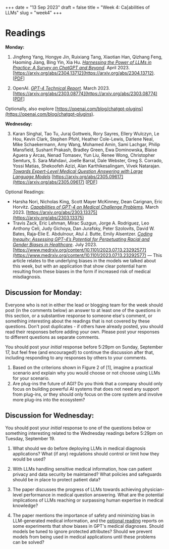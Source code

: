 +++
date = "13 Sep 2023"
draft = false
title = "Week 4: Ca[abilities of LLMs"
slug = "week4"
+++

# Readings

**Monday:**

1. Jingfeng Yang, Hongye Jin, Ruixiang Tang, Xiaotian Han, Qizhang Feng, Haoming Jiang, Bing Yin, Xia Hu. [_Harnessing the Power of LLMs in Practice: A Survey on ChatGPT and Beyond_](https://arxiv.org/abs/2304.13712). April 2023. [https://arxiv.org/abs/2304.13712](https://arxiv.org/abs/2304.13712). [[PDF](https://arxiv.org/pdf/2304.13712.pdf)]

2. OpenAI. [_GPT-4 Technical Report_](https://arxiv.org/abs/2303.08774). March 2023. [https://arxiv.org/abs/2303.08774](https://arxiv.org/abs/2303.08774) [[PDF](https://arxiv.org/pdf/2303.08774.pdf)]

Optionally, also explore [https://openai.com/blog/chatgpt-plugins](https://openai.com/blog/chatgpt-plugins).

**Wednesday:**

3. Karan Singhal, Tao Tu, Juraj Gottweis, Rory Sayres, Ellery Wulczyn, Le Hou, Kevin Clark, Stephen Pfohl, Heather Cole-Lewis, Darlene Neal, Mike Schaekermann, Amy Wang, Mohamed Amin, Sami Lachgar, Philip Mansfield, Sushant Prakash, Bradley Green, Ewa Dominowska, Blaise Aguera y Arcas, Nenad Tomasev, Yun Liu, Renee Wong, Christopher Semturs, S. Sara Mahdavi, Joelle Barral, Dale Webster, Greg S. Corrado, Yossi Matias, Shekoofeh Azizi, Alan Karthikesalingam, Vivek Natarajan. [_Towards Expert-Level Medical Question Answering with Large Language Models_](https://arxiv.org/abs/2305.09617)
[https://arxiv.org/abs/2305.09617](https://arxiv.org/abs/2305.09617) [[PDF](https://arxiv.org/pdf/2305.09617.pdf)]

Optional Readings:
- Harsha Nori, Nicholas King, Scott Mayer McKinney, Dean Carignan, Eric Horvitz. [_Capabilities of GPT-4 on Medical Challenge Problems_](https://arxiv.org/abs/2303.13375). March 2023. [https://arxiv.org/abs/2303.13375](https://arxiv.org/abs/2303.13375)
-  Travis Zack, Eric Lehman, Mirac Suzgun, Jorge A. Rodriguez, Leo Anthony Celi, Judy Gichoya, Dan Jurafsky, Peter Szolovits, David W. Bates, Raja-Elie E. Abdulnour, Atul J. Butte,  Emily Alsentzer. [_Coding Inequity: Assessing GPT-4’s Potential for Perpetuating Racial and Gender Biases in Healthcare_](https://www.medrxiv.org/content/10.1101/2023.07.13.23292577). July 2023. 
[https://www.medrxiv.org/content/10.1101/2023.07.13.23292577](https://www.medrxiv.org/content/10.1101/2023.07.13.23292577) &mdash; This article relates to the underlying biases in the models we talked about this week, but with an application that show clear potential harm resulting from these biases in the form if increased risk of medical misdiagnosis.

## Discussion for Monday: 

Everyone who is not in either the lead or blogging team for the week should post (in the comments below) an answer to at least one of the questions in this section, or a substantive response to someone else's comment, or something interesting about the readings that is not covered by these questions. Don't post duplicates - if others have already posted, you should read their responses before adding your own. Please post your responses to different questions as separate comments.

You should post your _initial_ response before 5:29pm on Sunday, September 17, but feel free (and encouraged!) to continue the discussion after that, including responding to any responses by others to your comments.

1. Based on the criterions shown in Figure 2 of [1], imagine a practical scenario and explain why you would choose or not choose using LLMs for your scenario.
2. Are plug-ins the future of AGI? Do you think that a company should only focus on building powerful AI systems that does not need any support from plug-ins, or they should only focus on the core system and involve more plug-ins into the ecosystem?

## Discussion for Wednesday:

You should post your _initial_ response to one of the questions below or something interesting related to the Wednesday readings before 5:29pm on Tuesday, September 19.

1. What should we do before deploying LLMs in medical diagnosis applications? What (if any) regulations should control or limit how they would be used?

2. With LLMs handling sensitive medical information, how can patient privacy and data security be maintained? What policies and safeguards should be in place to protect patient data?

3. The paper discusses the progress of LLMs towards achieving physician-level performance in medical question answering. What are the potential implications of LLMs reaching or surpassing human expertise in medical knowledge?

4. The paper mentions the importance of safety and minimizing bias in LLM-generated medical information, and the [optional reading](https://www.medrxiv.org/content/10.1101/2023.07.13.23292577) reports on some experiments that show biases in GPT's medical diagnoses. Should models be tuned to ignore protected attributes? Should we prevent models from being used in medical applications until these problems can be solved?
